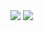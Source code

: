 <img src="https://img.shields.io/badge/Firebase-FFCA28?style=flat-square&logo=firebase&logoColor=white"/>
<img src="https://img.shields.io/badge/JAVA-007396?style=flat-square&logo=java&logoColor=white"/>
